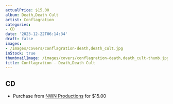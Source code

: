 ```yaml
---
actualPrice: $15.00
album: Death,Death Cult
artist: Conflagration
categories:
- CD
date: '2023-12-22T06:14:34'
draft: false
images:
- /images/covers/conflagration-death,death_cult.jpg
inStock: true
thumbnailImage: /images/covers/conflagration-death,death_cult-thumb.jpg
title: Conflagration - Death,Death Cult
---
```


## CD
* Purchase from [NWN Productions](http://shop.nwnprod.com/index.php?route=product/product&path=93&product_id=44334&sort=pd.name&order=ASC) for $15.00
